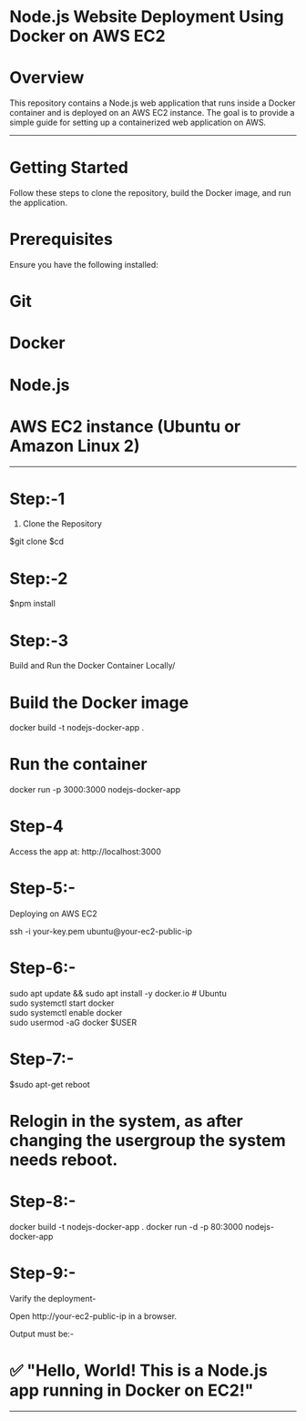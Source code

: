# Node.js Website Deployment Using Docker on AWS EC2

# Overview

This repository contains a Node.js web application that runs inside a Docker container and is deployed on an AWS EC2 instance.
The goal is to provide a simple guide for setting up a containerized web application on AWS.

---------------------------------------------------------------------------------------------------------------------

# Getting Started

Follow these steps to clone the repository, build the Docker image, and run the application.

# Prerequisites

Ensure you have the following installed:

# Git

# Docker

# Node.js

# AWS EC2 instance (Ubuntu or Amazon Linux 2)


---------------------------------------------------------------------------------------------------------------
# Step:-1

1. Clone the Repository

$git clone 
$cd 

# Step:-2

$npm install

# Step:-3
Build and Run the Docker Container Locally/

# Build the Docker image
docker build -t nodejs-docker-app .

# Run the container
docker run -p 3000:3000 nodejs-docker-app

# Step-4 

Access the app at: http://localhost:3000

# Step-5:-

Deploying on AWS EC2

ssh -i your-key.pem ubuntu@your-ec2-public-ip

# Step-6:-

sudo apt update && sudo apt install -y docker.io  # Ubuntu  
sudo systemctl start docker  
sudo systemctl enable docker  
sudo usermod -aG docker $USER  

# Step-7:-

$sudo apt-get reboot


# Relogin in the system, as after changing the usergroup the system needs reboot.

# Step-8:- 

docker build -t nodejs-docker-app .
docker run -d -p 80:3000 nodejs-docker-app

# Step-9:-

Varify the deployment-

Open http://your-ec2-public-ip in a browser.

Output must be:-

# ✅ "Hello, World! This is a Node.js app running in Docker on EC2!"

-----------------------------------------------------------------------------------------------------------------------------------


























